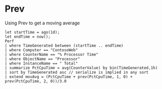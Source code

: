 # Prev

Using Prev to get a moving average

    let startTime = ago(1d);  
    let endTime = now();  
    Perf  
    | where TimeGenerated between (startTime .. endTime)  
    | where Computer == "ContosoWeb"  
    | where CounterName == "% Processor Time"  
    | where ObjectName == "Processor"  
    | where InstanceName == " Total"  
    | summarize PctCpuTime = avg(CounterValue) by bin(TimeGenerated,1h)
    | sort by TimeGenerated asc // serialize is implied in any sort  
    | extend movAvg = (PctCpuTime + prev(PctCpuTime, 1, 0) + prev(PctCpuTime, 2, 0))/3.0 
